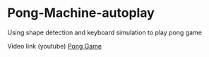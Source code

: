 # Pong-Machine-autoplay
Using shape detection and keyboard simulation to play pong game

Video link (youtube)
[Pong Game](https://www.youtube.com/watch?v=fNzBrHM2ISA&t=12s)